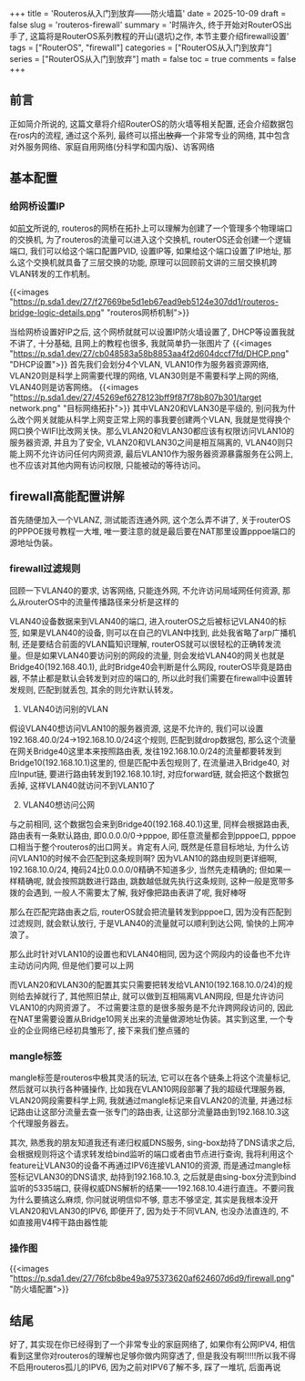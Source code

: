 +++
title = 'Routeros从入门到放弃——防火墙篇'
date = 2025-10-09
draft = false
slug = 'routeros-firewall'
summary = '时隔许久, 终于开始对RouterOS出手了, 这篇将是RouterOS系列教程的开山(退坑)之作, 本节主要介绍firewall设置'
tags = ["RouterOS", "firewall"]
categories = ["RouterOS从入门到放弃"]
series = ["RouterOS从入门到放弃"]
math = false
toc = true
comments = false
+++
## 前言
正如简介所说的, 这篇文章将介绍RouterOS的防火墙等相关配置, 还会介绍数据包在ros内的流程, 通过这个系列, 最终可以搭出~~放弃~~一个非常专业的网络, 其中包含对外服务网络、家庭自用网络(分科学和国内版)、访客网络
## 基本配置
### 给网桥设置IP
如[前文](https://vercel-blog.sifulin.top/zh-cn/2025/10/09/routeros-vlan/)所说的, routeros的网桥在拓扑上可以理解为创建了一个管理多个物理端口的交换机, 为了routeros的流量可以进入这个交换机, routerOS还会创建一个逻辑端口, 我们可以给这个端口配置PVID, 设置IP等, 如果给这个端口设置了IP地址, 那么这个交换机就具备了三层交换的功能, 原理可以回顾前文讲的三层交换机跨VLAN转发的工作机制。

{{<images "https://p.sda1.dev/27/f27669be5d1eb67ead9eb5124e307dd1/routeros-bridge-logic-details.png" "routeros网桥机制">}}

当给网桥设置好IP之后, 这个网桥就就可以设置IP防火墙设置了, DHCP等设置我就不讲了, 十分基础, 且网上的教程也很多, 我就简单扔一张图片了
{{<images "https://p.sda1.dev/27/cb048583a58b8853aa4f2d604dccf7fd/DHCP.png" "DHCP设置">}}
首先我们会划分4个VLAN, VLAN10作为服务器资源网络, VLAN20则是科学上网需要代理的网络, VLAN30则是不需要科学上网的网络, VLAN40则是访客网络。
{{<images "https://p.sda1.dev/27/45269ef6278123bff9f87f78b807b301/target network.png" "目标网络拓扑">}}
其中VLAN20和VLAN30是平级的, 别问我为什么改个网关就能从科学上网变正常上网的事我要创建两个VLAN, 我就是觉得换个网口换个WIFI比改网关快。那么VLAN20和VLAN30都应该有权限访问VLAN10的服务器资源, 并且为了安全, VLAN20和VLAN30之间是相互隔离的, VLAN40则只能上网不允许访问任何内网资源, 最后VLAN10作为服务器资源暴露服务在公网上, 也不应该对其他内网有访问权限, 只能被动的等待访问。

## firewall高能配置讲解
首先随便加入一个VLANZ, 测试能否连通外网, 这个怎么弄不讲了, 关于routerOS的PPPOE拨号教程一大堆, 唯一要注意的就是最后要在NAT那里设置pppoe端口的源地址伪装。
### firewall过滤规则
回顾一下VLAN40的要求, 访客网络, 只能连外网, 不允许访问局域网任何资源, 那么从routerOS中的流量传播路径来分析是这样的

VLAN40设备数据来到VLAN40的端口, 进入routerOS之后被标记VLAN40的标签, 如果是VLAN40的设备, 则可以在自己的VLAN中找到, 此处我省略了arp广播机制, 还是要结合前面的VLAN篇知识理解, routerOS就可以很轻松的正确转发流量。但是如果VLAN40要访问别的网段的流量, 则会发给VLAN40的网关也就是Bridge40(192.168.40.1), 此时Bridge40会判断是什么网段, routerOS毕竟是路由器, 不禁止都是默认会转发到对应的端口的, 所以此时我们需要在firewall中设置转发规则, 匹配到就丢包, 其余的则允许默认转发。

1. VLAN40访问别的VLAN

假设VLAN40想访问VLAN10的服务器资源, 这是不允许的, 我们可以设置192.168.40.0/24->192.168.10.0/24这个规则, 匹配到就drop数据包, 那么这个流量在网关Bridge40这里本来按照路由表, 发往192.168.10.0/24的流量都要转发到Bridge10(192.168.10.1)这里的, 但是匹配中丢包规则了, 在流量进入Bridge40, 对应Input链, 要进行路由转发到192.168.10.1时, 对应forward链, 就会把这个数据包丢掉, 这样VLAN40就访问不到VLAN10了

2. VLAN40想访问公网

与之前相同, 这个数据包会来到Bridge40(192.168.40.1)这里, 同样会根据路由表, 路由表有一条默认路由, 即0.0.0.0/0->pppoe, 即任意流量都会到pppoe口, pppoe口相当于整个routeros的出口网关。肯定有人问, 既然是任意目标地址, 为什么访问VLAN10的时候不会匹配到这条规则啊? 因为VLAN10的路由规则更详细啊, 192.168.10.0/24, 掩码24比0.0.0.0/0精确不知道多少, 当然先走精确的; 但如果一样精确呢, 就会按照跳数进行路由, 跳数越低就先执行这条规则, 这种一般是宽带多拨的会遇到, 一般人不需要太了解, 我好像把路由表讲了呢, 我好棒呀

那么在匹配完路由表之后, routerOS就会把流量转发到pppoe口, 因为没有匹配到过滤规则, 就会默认放行, 于是VLAN40的流量就可以顺利到达公网, 愉快的上网冲浪了。

那么此时针对VLAN10的设置也和VLAN40相同, 因为这个网段内的设备也不允许主动访问内网, 但是他们要可以上网

而VLAN20和VLAN30的配置其实只需要把转发给VLAN10(192.168.10.0/24)的规则给去掉就行了, 其他照旧禁止, 就可以做到互相隔离VLAN网段, 但是允许访问VLAN10的内网资源了。 不过需要注意的是很多服务是不允许跨网段访问的, 因此在NAT里需要设置从Bridge10网关出来的流量做源地址伪装。其实到这里, 一个专业的企业网络已经初具雏形了, 接下来我们整点骚的

### mangle标签
mangle标签是routeros中极其灵活的玩法, 它可以在各个链条上将这个流量标记, 然后就可以执行各种骚操作, 比如我在VLAN10网段部署了我的超级代理服务器, VLAN20网段需要科学上网, 我就通过mangle标记来自VLAN20的流量, 并通过标记路由让这部分流量去查一张专门的路由表, 让这部分流量路由到192.168.10.3这个代理服务器去。

其次, 熟悉我的朋友知道我还有递归权威DNS服务, sing-box劫持了DNS请求之后, 会根据规则将这个请求转发给bind监听的端口或者由节点进行查询, 我将利用这个feature让VLAN30的设备不再通过IPV6连接VLAN10的资源, 而是通过mangle标签标记VLAN30的DNS请求, 劫持到192.168.10.3, 之后就是由sing-box分流到bind监听的5335端口, 获得权威DNS解析的结果——192.168.10.4进行直连。不要问我为什么要搞这么麻烦, 你问就说明信仰不够, 意志不够坚定, 其实是我根本没开VLAN20和VLAN30的IPV6, 即便开了, 因为处于不同VLAN, 也没办法直连的, 不如直接用V4榨干路由器性能

### 操作图
{{<images "https://p.sda1.dev/27/76fcb8be49a975373620af624607d6d9/firewall.png" "防火墙配置">}}

## 结尾

好了, 其实现在你已经得到了一个非常专业的家庭网络了, 如果你有公网IPV4, 相信看到这里你对routeros的理解也足够你做内网穿透了, 但是我没有啊!!!!!所以我不得不启用routeros孤儿的IPV6, 因为之前对IPV6了解不多, 踩了一堆坑, 后面再说